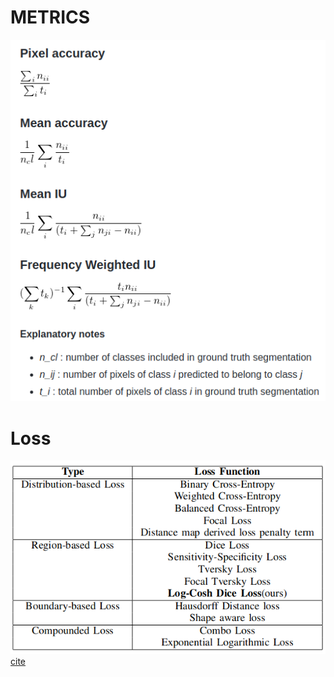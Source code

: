 # METRICS
![metrics](images/deeplearning/semantic_segmentation/metrics.png)

# Loss
![loss](images/deeplearning/semantic_segmentation/loss.png)
[cite](http://arxiv.org/abs/2006.14822)

